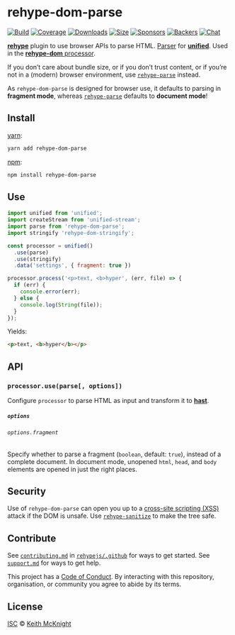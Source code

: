 # rehype-dom-parse

[![Build][build-badge]][build]
[![Coverage][coverage-badge]][coverage]
[![Downloads][downloads-badge]][downloads]
[![Size][size-badge]][size]
[![Sponsors][sponsors-badge]][collective]
[![Backers][backers-badge]][collective]
[![Chat][chat-badge]][chat]

[**rehype**][rehype] plugin to use browser APIs to parse HTML.
[Parser][] for [**unified**][unified].
Used in the [**rehype-dom** processor][processor].

If you don’t care about bundle size, or if you don’t trust content, or if you’re
not in a (modern) browser environment, use [`rehype-parse`][rehype-parse]
instead.

As `rehype-dom-parse` is designed for browser use, it defaults to parsing in
**fragment mode**, whereas [`rehype-parse`][rehype-parse] defaults to **document
mode**!

## Install

[yarn][]:

```sh
yarn add rehype-dom-parse
```

[npm][]:

```sh
npm install rehype-dom-parse
```

## Use

```js
import unified from 'unified';
import createStream from 'unified-stream';
import parse from 'rehype-dom-parse';
import stringify 'rehype-dom-stringify';

const processor = unified()
  .use(parse)
  .use(stringify)
  .data('settings', { fragment: true })

processor.process('<p>text, <b>hyper', (err, file) => {
  if (err) {
    console.error(err);
  } else {
    console.log(String(file));
  }
});
```

Yields:

```html
<p>text, <b>hyper</b></p>
```

## API

### `processor.use(parse[, options])`

Configure `processor` to parse HTML as input and transform it to
[**hast**][hast].

##### `options`

###### `options.fragment`

Specify whether to parse a fragment (`boolean`, default: `true`), instead of a
complete document.
In document mode, unopened `html`, `head`, and `body` elements are opened in
just the right places.

## Security

Use of `rehype-dom-parse` can open you up to a [cross-site scripting (XSS)][xss]
attack if the DOM is unsafe.
Use [`rehype-sanitize`][sanitize] to make the tree safe.

## Contribute

See [`contributing.md`][contributing] in [`rehypejs/.github`][health] for ways
to get started.
See [`support.md`][support] for ways to get help.

This project has a [Code of Conduct][coc].
By interacting with this repository, organisation, or community you agree to
abide by its terms.

## License

[ISC][license] © [Keith McKnight][author]

<!-- Definitions -->

[build-badge]: https://img.shields.io/travis/rehypejs/rehype-dom.svg

[build]: https://travis-ci.org/rehypejs/rehype-dom

[coverage-badge]: https://img.shields.io/codecov/c/github/rehypejs/rehype-dom.svg

[coverage]: https://codecov.io/github/rehypejs/rehype-dom

[downloads-badge]: https://img.shields.io/npm/dm/rehype-dom-parse.svg

[downloads]: https://www.npmjs.com/package/rehype-dom-parse

[size-badge]: https://img.shields.io/bundlephobia/minzip/rehype-dom-parse.svg

[size]: https://bundlephobia.com/result?p=rehype-dom-parse

[sponsors-badge]: https://opencollective.com/unified/sponsors/badge.svg

[backers-badge]: https://opencollective.com/unified/backers/badge.svg

[collective]: https://opencollective.com/unified

[chat-badge]: https://img.shields.io/badge/join%20the%20community-on%20spectrum-7b16ff.svg

[chat]: https://spectrum.chat/unified/rehype

[yarn]: https://yarnpkg.com/lang/en/docs/install

[npm]: https://docs.npmjs.com/cli/install

[author]: https://keith.mcknig.ht

[license]: https://github.com/rehypejs/rehype-dom/blob/main/license

[health]: https://github.com/rehypejs/.github

[contributing]: https://github.com/rehypejs/.github/blob/HEAD/contributing.md

[support]: https://github.com/rehypejs/.github/blob/HEAD/support.md

[coc]: https://github.com/rehypejs/.github/blob/HEAD/code-of-conduct.md

[unified]: https://github.com/unifiedjs/unified

[processor]: https://github.com/rehypejs/rehype/blob/HEAD/packages/rehype

[parser]: https://github.com/unifiedjs/unified#processorparser

[hast]: https://github.com/syntax-tree/hast

[rehype]: https://github.com/rehypejs/rehype

[rehype-parse]: https://github.com/rehypejs/rehype/tree/HEAD/packages/rehype-parse

[xss]: https://en.wikipedia.org/wiki/Cross-site_scripting

[sanitize]: https://github.com/rehypejs/rehype-sanitize
